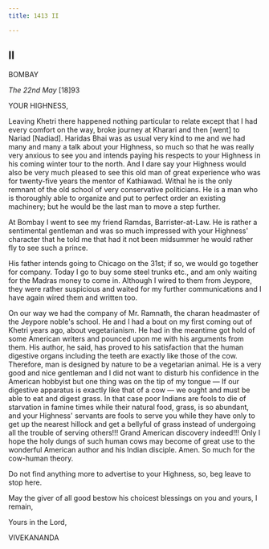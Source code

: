 ```yaml
---
title: 1413 II

---
```

  

  


## II

BOMBAY  

*The 22nd May* \[18\]93

YOUR HIGHNESS,

Leaving Khetri there happened nothing particular to relate except that I
had every comfort on the way, broke journey at Kharari and then \[went\]
to Nariad \[Nadiad\]. Haridas Bhai was as usual very kind to me and we
had many and many a talk about your Highness, so much so that he was
really very anxious to see you and intends paying his respects to your
Highness in his coming winter tour to the north. And I dare say your
Highness would also be very much pleased to see this old man of great
experience who was for twenty-five years the mentor of Kathiawad. Withal
he is the only remnant of the old school of very conservative
politicians. He is a man who is thoroughly able to organize and put to
perfect order an existing machinery; but he would be the last man to
move a step further.

At Bombay I went to see my friend Ramdas, Barrister-at-Law. He is rather
a sentimental gentleman and was so much impressed with your Highness'
character that he told me that had it not been midsummer he would rather
fly to see such a prince.

His father intends going to Chicago on the 31st; if so, we would go
together for company. Today I go to buy some steel trunks etc., and am
only waiting for the Madras money to come in. Although I wired to them
from Jeypore, they were rather suspicious and waited for my further
communications and I have again wired them and written too.

On our way we had the company of Mr. Ramnath, the charan headmaster of
the Jeypore noble's school. He and I had a bout on my first coming out
of Khetri years ago, about vegetarianism. He had in the meantime got
hold of some American writers and pounced upon me with his arguments
from them. His author, he said, has proved to his satisfaction that the
human digestive organs including the teeth are exactly like those of the
cow. Therefore, man is designed by nature to be a vegetarian animal. He
is a very good and nice gentleman and I did not want to disturb his
confidence in the American hobbyist but one thing was on the tip of my
tongue — If our digestive apparatus is exactly like that of a cow — we
ought and must be able to eat and digest grass. In that case poor
Indians are fools to die of starvation in famine times while their
natural food, grass, is so abundant, and your Highness' servants are
fools to serve you while they have only to get up the nearest hillock
and get a bellyful of grass instead of undergoing all the trouble of
serving others!!! Grand American discovery indeed!!! Only I hope the
holy dungs of such human cows may become of great use to the wonderful
American author and his Indian disciple. Amen. So much for the cow-human
theory.

Do not find anything more to advertise to your Highness, so, beg leave
to stop here.

May the giver of all good bestow his choicest blessings on you and
yours, I remain,

Yours in the Lord,

VIVEKANANDA